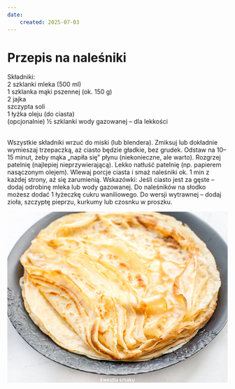 ```yaml
---
date: 
    created: 2025-07-03
---
```


# Przepis na naleśniki

Składniki:
<br> 2 szklanki mleka (500 ml)
<br> 1 szklanka mąki pszennej (ok. 150 g)
<br> 2 jajka
<br> szczypta soli
<br> 1 łyżka oleju (do ciasta)
<br> (opcjonalnie) ½ szklanki wody gazowanej – dla lekkości


<br> Wszystkie składniki wrzuć do miski (lub blendera).
Zmiksuj lub dokładnie wymieszaj trzepaczką, aż ciasto będzie gładkie, bez grudek.
Odstaw na 10–15 minut, żeby mąka „napiła się” płynu (niekonieczne, ale warto).
Rozgrzej patelnię (najlepiej nieprzywierającą).
Lekko natłuść patelnię (np. papierem nasączonym olejem).
Wlewaj porcje ciasta i smaż naleśniki ok. 1 min z każdej strony, aż się zarumienią.
Wskazówki:
Jeśli ciasto jest za gęste – dodaj odrobinę mleka lub wody gazowanej.
Do naleśników na słodko możesz dodać 1 łyżeczkę cukru waniliowego.
Do wersji wytrawnej – dodaj zioła, szczyptę pieprzu, kurkumy lub czosnku w proszku.

![Naleśniki](./photos/nalesniki.jpg)


